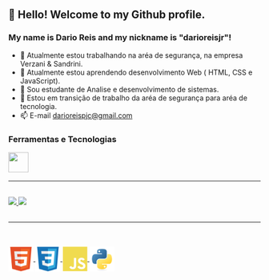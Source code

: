 ## 👋 Hello! Welcome to my Github profile.
### My name is Dario Reis and my nickname is "darioreisjr"!

- 🔭 Atualmente estou trabalhando na aréa de segurança, na empresa Verzani & Sandrini.
- 🌱 Atualmente estou aprendendo desenvolvimento Web ( HTML, CSS e JavaScript).
- 👯 Sou estudante de Analise e desenvolvimento de sistemas.
- 💬 Estou em transição de trabalho da aréa de segurança para aréa de tecnologia.
- 📫 E-mail darioreispjc@gmail.com

### Ferramentas e Tecnologias

<img src="https://cdn.jsdelivr.net/gh/devicons/devicon/icons/chrome/chrome-original.svg" width="40" height="40" />



<br>
<hr>
<br>
<div>
  <a href="https://github.com/darioreisjr">
  <img height="140em" src="https://github-readme-stats.vercel.app/api?username=darioreisjr&show_icons=true&theme=dracula&include_all_commits=true&count_private=true"/>
  <img height="140em" src="https://github-readme-stats.vercel.app/api/top-langs/?username=darioreisjr&theme=blue-green"/>

</div>
  <br>
  <hr>
  <br>

<div style="display: inline_block"><br>
  
  <img align="center" alt="dario-HTML" height="50" width="50" src="https://raw.githubusercontent.com/devicons/devicon/master/icons/html5/html5-original.svg">
  <img align="center" alt="dario-CSS" height="50" width="50" src="https://raw.githubusercontent.com/devicons/devicon/master/icons/css3/css3-original.svg">
  <img align="center" alt="dario-Js" height="50" width="50" src="https://raw.githubusercontent.com/devicons/devicon/master/icons/javascript/javascript-plain.svg">
  <img align="center" alt="dario-Python" height="50" width="50" src="https://raw.githubusercontent.com/devicons/devicon/master/icons/python/python-original.svg">
  
  
  </div>

<div>

  </div>
  
  
